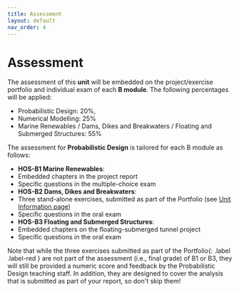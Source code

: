 ```yaml
---
title: Assessment
layout: default
nav_order: 4
---
```


# Assessment

The assessment of this **unit** will be embedded on the project/exercise portfolio and individual exam of each **B module**. The following percentages will be applied:
-	Probabilistic Design: 20%, 
-	Numerical Modelling: 25%
-	Marine Renewables / Dams, Dikes and Breakwaters / Floating and Submerged Structures: 55%

The assessment for **Probabilistic Design** is tailored for each B module as follows:
-   **HOS-B1 Marine Renewables**: 
  - Embedded chapters in the project report
  - Specific questions in the multiple-choice exam
-   **HOS-B2 Dams, Dikes and Breakwaters**: 
  - Three stand-alone exercises, submitted as part of the Portfolio (see [Unit Information page](./info.md))
  - Specific questions in the oral exam
-   **HOS-B3 Floating and Submerged Structures**:
  - Embedded chapters on the floating-submerged tunnel project
  - Specific questions in the oral exam

Note that while the three exercises submitted as part of the Portfolio{: .label .label-red } are not part of the assessment (i.e., final grade) of B1 or B3, they will still be provided a numeric score and feedback by the Probabilistic Design teaching staff. In addition, they are designed to cover the analysis that is submitted as part of your report, so don't skip them!